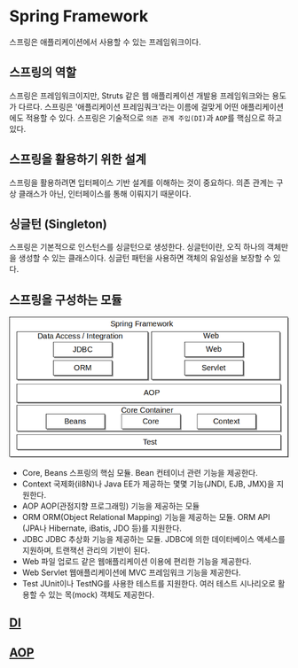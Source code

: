 # Spring Framework
 스프링은 애플리케이션에서 사용할 수 있는 프레임워크이다.
 
 ## 스프링의 역할
 스프링은 프레임워크이지만, Struts 같은 웹 애플리케이션 개발용 프레임워크와는 용도가 다르다.
 스프링은 '애플리케이션 프레임쿼크'라는 이름에 걸맞게 어떤 애플리케이션에도 적용할 수 있다.
 스프링은 기술적으로 `의존 관계 주입(DI)`과 `AOP`를 핵심으로 하고있다.
 
 ## 스프링을 활용하기 위한 설계
 스프링을 활용하려면 입터페이스 기반 설계를 이해하는 것이 중요하다. 의존 관계는 구상 클래스가 아닌, 인터페이스를 통해 이뤄지기 때문이다.
 
 ## 싱글턴 (Singleton)
 스프링은 기본적으로 인스턴스를 싱글턴으로 생성한다.
 싱글턴이란, 오직 하나의 객체만을 생성할 수 있는 클래스이다. 싱글턴 패턴을 사용하면 객체의 유일성을 보장할 수 있다.
 
 ## 스프링을 구성하는 모듈
 ![spring_modules](./img/spring_modules.png)
 - Core, Beans
 스프링의 핵심 모듈. Bean 컨테이너 관련 기능을 제공한다.
 - Context
 국제화(il8N)나 Java EE가 제공하는 몇몇 기능(JNDI, EJB, JMX)을 지원한다.
 - AOP
 AOP(관점지향 프로그래밍) 기능을 제공하는 모듈
 - ORM
 ORM(Object Relational Mapping) 기능을 제공하는 모듈. ORM API (JPA나 Hibernate, iBatis, JDO 등)를 지원한다.
 - JDBC
 JDBC 추상화 기능을 제공하는 모듈. JDBC에 의한 데이터베이스 액세스를 지원하며, 트랜잭션 관리의 기반이 된다.
 - Web
 파일 업로드 같은 웹애플리케이션 이용에 편리한 기능을 제공한다.
 - Web Servlet
 웹애플리케이션에 MVC 프레임워크 기능을 제공한다.
 - Test
 JUnit이나 TestNG를 사용한 테스트를 지원한다. 여러 테스트 시나리오로 활용할 수 있는 목(mock) 객체도 제공한다.
 ## [DI](https://github.com/j096/cs-study/tree/master/Framework/Spring_Framework/DI)
 
 ## [AOP](https://github.com/j096/cs-study/tree/master/Framework/Spring_Framework/AOP)
 

 
